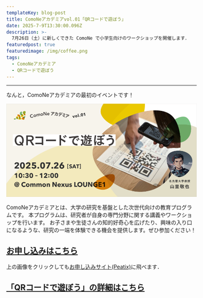 ```yaml
---
templateKey: blog-post
title: ComoNeアカデミアvol.01「QRコードで遊ぼう」
date: 2025-7-9T13:30:00.096Z
description: >-
  7月26日（土）に新しくできた ComoNe で小学生向けのワークショップを開催します．
featuredpost: true
featuredimage: /img/coffee.png
tags:
  - ComoNeアカデミア
  - QRコードで遊ぼう
---
```


---
なんと，ComoNeアカデミアの最初のイベントです！

[![ComoNeアカデミアvol.1](./20250709-ComoNeAcademiaVol-1.png)](https://comoneacademiavol1.peatix.com)

ComoNeアカデミアとは、大学の研究を基盤とした次世代向けの教育プログラムです。
本プログラムは、研究者が自身の専門分野に関する講義やワークショップを行います。
お子さまや生徒さんの知的好奇心を広げたり、興味の入り口になるような、研究の一端を体験できる機会を提供します。ぜひ参加ください！

## [お申し込みはこちら](https://comoneacademiavol1.peatix.com)

上の画像をクリックしても[お申し込みサイト(Peatix)](https://comoneacademiavol1.peatix.com)に飛べます．

## [「QRコードで遊ぼう」の詳細はこちら](/research/OER/QR-code/)

